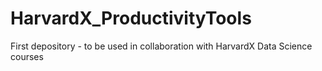 # HarvardX_ProductivityTools
First depository - to be used in collaboration with HarvardX Data Science courses
